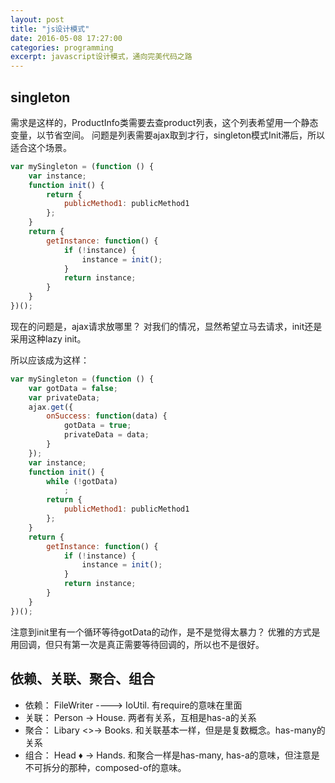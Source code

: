 ```yaml
---
layout: post
title: "js设计模式"
date: 2016-05-08 17:27:00
categories: programming
excerpt: javascript设计模式，通向完美代码之路
---
```


## singleton

需求是这样的，ProductInfo类需要去查product列表，这个列表希望用一个静态变量，以节省空间。
问题是列表需要ajax取到才行，singleton模式Init滞后，所以适合这个场景。

```javascript
var mySingleton = (function () {
    var instance;
    function init() {
        return {
            publicMethod1: publicMethod1
        };
    }
    return {
        getInstance: function() {
            if (!instance) {
                instance = init();
            }
            return instance;
        }
    }
})();
```

现在的问题是，ajax请求放哪里？
对我们的情况，显然希望立马去请求，init还是采用这种lazy init。

所以应该成为这样：

```javascript
var mySingleton = (function () {
    var gotData = false;
    var privateData;
    ajax.get({
        onSuccess: function(data) {
            gotData = true;
            privateData = data;
        }
    });
    var instance;
    function init() {
        while (!gotData)
            ;
        return {
            publicMethod1: publicMethod1
        };
    }
    return {
        getInstance: function() {
            if (!instance) {
                instance = init();
            }
            return instance;
        }
    }
})();
```

注意到init里有一个循环等待gotData的动作，是不是觉得太暴力？
优雅的方式是用回调，但只有第一次是真正需要等待回调的，所以也不是很好。 

## 依赖、关联、聚合、组合

* 依赖： FileWriter ----> IoUtil. 有require的意味在里面
* 关联： Person &rarr; House. 两者有关系，互相是has-a的关系
* 聚合： Libary <>&rarr; Books. 和关联基本一样，但是是复数概念。has-many的关系
* 组合： Head &diams; &rarr; Hands. 和聚合一样是has-many, has-a的意味，但注意是不可拆分的那种，composed-of的意味。